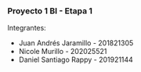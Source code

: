 ### Proyecto 1 BI - Etapa 1
Integrantes:
- Juan Andrés Jaramillo - 201821305
- Nicole Murillo - 202025521
- Daniel Santiago Rappy - 201921144

